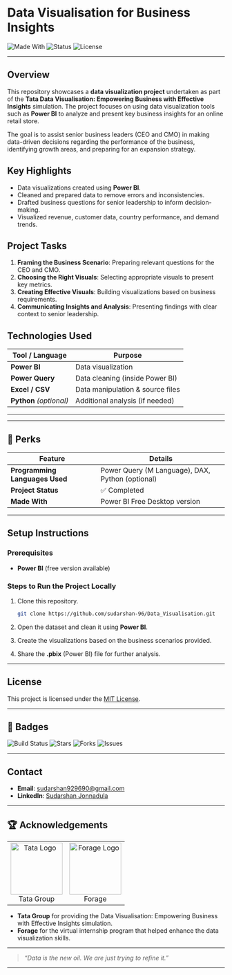 # Data Visualisation for Business Insights

![Made With](https://img.shields.io/badge/Made%20With-Power%20BI-orange?style=flat-square)
![Status](https://img.shields.io/badge/Status-Completed-brightgreen?style=flat-square)
![License](https://img.shields.io/badge/license-MIT-green?style=flat-square)


---

## Overview

This repository showcases a **data visualization project** undertaken as part of the **Tata Data Visualisation: Empowering Business with Effective Insights** simulation. The project focuses on using data visualization tools such as **Power BI** to analyze and present key business insights for an online retail store.

The goal is to assist senior business leaders (CEO and CMO) in making data-driven decisions regarding the performance of the business, identifying growth areas, and preparing for an expansion strategy.

## Key Highlights

- Data visualizations created using **Power BI**.
- Cleaned and prepared data to remove errors and inconsistencies.
- Drafted business questions for senior leadership to inform decision-making.
- Visualized revenue, customer data, country performance, and demand trends.

## Project Tasks

1. **Framing the Business Scenario**: Preparing relevant questions for the CEO and CMO.
2. **Choosing the Right Visuals**: Selecting appropriate visuals to present key metrics.
3. **Creating Effective Visuals**: Building visualizations based on business requirements.
4. **Communicating Insights and Analysis**: Presenting findings with clear context to senior leadership.

## Technologies Used

| Tool / Language | Purpose |
|-----------------|---------|
| **Power BI** | Data visualization |
| **Power Query** | Data cleaning (inside Power BI) |
| **Excel / CSV** | Data manipulation & source files |
| **Python** *(optional)* | Additional analysis (if needed) |

---

---

## 🚀 Perks

| Feature | Details |
|---------|---------|
| **Programming Languages Used** | Power Query (M Language), DAX, Python (optional) |
| **Project Status** | ✅ Completed |
| **Made With** | Power BI Free Desktop version |

---

## Setup Instructions

### Prerequisites

- **Power BI** (free version available)

### Steps to Run the Project Locally

1. Clone this repository.
    ```bash
    git clone https://github.com/sudarshan-96/Data_Visualisation.git
    ```

2. Open the dataset and clean it using **Power BI**.

3. Create the visualizations based on the business scenarios provided.

4. Share the **.pbix** (Power BI) file for further analysis.

---

## License

This project is licensed under the [MIT License](LICENSE).

---

## 📛 Badges

![Build Status](https://img.shields.io/badge/build-passing-brightgreen?style=flat-square)
![Stars](https://img.shields.io/github/stars/sudarshan-96/Data_Visualisation?style=flat-square)
![Forks](https://img.shields.io/github/forks/sudarshan-96/Data_Visualisation?style=flat-square)
![Issues](https://img.shields.io/github/issues/sudarshan-96/Data_Visualisation?style=flat-square)

---

## Contact

- **Email**: [sudarshan929690@gmail.com](mailto:sudarshan929690@gmail.com)
- **LinkedIn**: [Sudarshan Jonnadula](https://www.linkedin.com/in/sudarshan-jonnadula-3100671aa/)

---

## 🏆 Acknowledgements

<table>
<tr>
<td align="center">
<img src="https://user-images.githubusercontent.com/27211670/190601774-db1cbc4d-0daa-4853-a890-ebc6c15895ab.jpg" alt="Tata Logo" width="120"/><br/>Tata Group
</td>
<td align="center">
<img src="https://github.com/user-attachments/assets/4e4f63bb-7bb0-4d13-9f47-f0d184a2c0ec" alt="Forage Logo" width="120"/><br/>Forage
</td>
</tr>
</table>

- **Tata Group** for providing the Data Visualisation: Empowering Business with Effective Insights simulation.
- **Forage** for the virtual internship program that helped enhance the data visualization skills.

---

> *“Data is the new oil. We are just trying to refine it.”*

---

